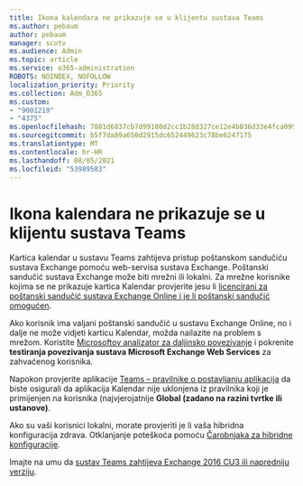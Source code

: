 ```yaml
---
title: Ikona kalendara ne prikazuje se u klijentu sustava Teams
ms.author: pebaum
author: pebaum
manager: scotv
ms.audience: Admin
ms.topic: article
ms.service: o365-administration
ROBOTS: NOINDEX, NOFOLLOW
localization_priority: Priority
ms.collection: Adm_O365
ms.custom:
- "9001219"
- "4375"
ms.openlocfilehash: 7881d6837cb7d99180d2cc1b28d327ce12e4b836d33e4fca099569d4f72510fa
ms.sourcegitcommit: b5f7da89a650d2915dc652449623c78be6247175
ms.translationtype: MT
ms.contentlocale: hr-HR
ms.lasthandoff: 08/05/2021
ms.locfileid: "53989583"
---
```

# <a name="calendar-icon-not-showing-in-teams-client"></a>Ikona kalendara ne prikazuje se u klijentu sustava Teams

Kartica kalendar u sustavu Teams zahtijeva pristup poštanskom sandučiću sustava Exchange pomoću web-servisa sustava Exchange. Poštanski sandučić sustava Exchange može biti mrežni ili lokalni. Za mrežne korisnike kojima se ne prikazuje kartica Kalendar provjerite jesu li [licencirani za poštanski sandučić sustava Exchange Online i je li poštanski sandučić omogućen](https://docs.microsoft.com/exchange/recipients-in-exchange-online/create-user-mailboxes).

Ako korisnik ima valjani poštanski sandučić u sustavu Exchange Online, no i dalje ne može vidjeti karticu Kalendar, možda nailazite na problem s mrežom. Koristite [Microsoftov analizator za daljinsko povezivanje](https://testconnectivity.microsoft.com/) i pokrenite **testiranja povezivanja sustava Microsoft Exchange Web Services** za zahvaćenog korisnika.

Napokon provjerite aplikacije [Teams – pravilnike o postavljanju aplikacija](https://admin.teams.microsoft.com/policies/app-setup) da biste osigurali da aplikacija Kalendar nije uklonjena iz pravilnika koji je primijenjen na korisnika (najvjerojatnije **Global (zadano na razini tvrtke ili ustanove)**.

Ako su vaši korisnici lokalni, morate provjeriti je li vaša hibridna konfiguracija zdrava. Otklanjanje poteškoća pomoću [Čarobnjaka za hibridne konfiguracije](https://docs.microsoft.com/exchange/hybrid-deployment/hybrid-agent).

Imajte na umu da [sustav Teams zahtijeva Exchange 2016 CU3 ili napredniju verziju](https://docs.microsoft.com/microsoftteams/exchange-teams-interact).
